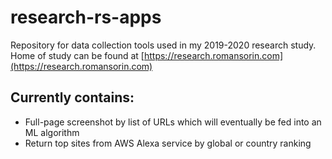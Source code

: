 # research-rs-apps

Repository for data collection tools used in my 2019-2020 research study. Home of study can be found at [https://research.romansorin.com](https://research.romansorin.com)

## Currently contains:

- Full-page screenshot by list of URLs which will eventually be fed into an ML algorithm
- Return top sites from AWS Alexa service by global or country ranking